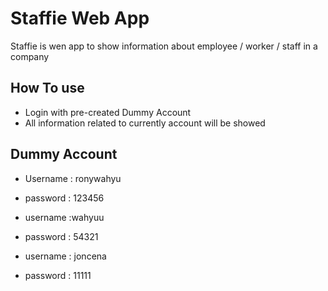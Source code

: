 # Staffie Web App
Staffie is wen app to show information about employee / worker / staff in a company

## How To use
- Login with pre-created Dummy Account
- All information related to currently account will be showed

## Dummy Account 
- Username : ronywahyu
- password : 123456

- username :wahyuu
- password : 54321

- username : joncena
- password : 11111


